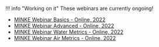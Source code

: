 !!! info "Working on it"
	These webinars are currently ongoing!

- [MINKE Webinar Basics - Online, 2022](https://storage.smartcitizen.me/presentations/Minke-WEBINAR_INTRO.pdf)
- [MINKE Webinar Advanced - Online, 2022](https://storage.smartcitizen.me/presentations/Minke-WEBINAR_CLI.pdf)
- [MINKE Webinar Water Metrics - Online, 2022](https://storage.smartcitizen.me/presentations/Minke-WEBINAR_WQ.pdf)
- [MINKE Webinar Air Metrics - Online, 2022](https://storage.smartcitizen.me/presentations/Minke-WEBINAR_AQ.pdf)
